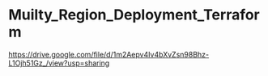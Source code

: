 # Muilty_Region_Deployment_Terraform
https://drive.google.com/file/d/1m2Aepv4Iv4bXvZsn98Bhz-L1Ojh51Gz_/view?usp=sharing